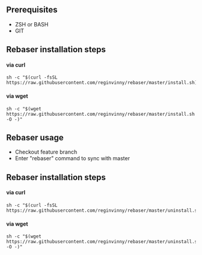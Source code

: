 ## Prerequisites
- ZSH or BASH
- GIT

## Rebaser installation steps

#### via curl
```shell
sh -c "$(curl -fsSL https://raw.githubusercontent.com/reginvinny/rebaser/master/install.sh)"
```

#### via wget
```shell
sh -c "$(wget https://raw.githubusercontent.com/reginvinny/rebaser/master/install.sh -O -)"
```

## Rebaser usage

- Checkout feature branch
- Enter "rebaser" command to sync with master

## Rebaser installation steps

#### via curl
```shell
sh -c "$(curl -fsSL https://raw.githubusercontent.com/reginvinny/rebaser/master/uninstall.sh)"
```

#### via wget
```shell
sh -c "$(wget https://raw.githubusercontent.com/reginvinny/rebaser/master/uninstall.sh -O -)"
```

